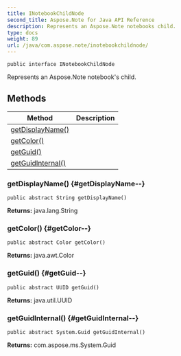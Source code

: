 ```yaml
---
title: INotebookChildNode
second_title: Aspose.Note for Java API Reference
description: Represents an Aspose.Note notebooks child.
type: docs
weight: 89
url: /java/com.aspose.note/inotebookchildnode/
---
```

```
public interface INotebookChildNode
```

Represents an Aspose.Note notebook's child.
## Methods

| Method | Description |
| --- | --- |
| [getDisplayName()](#getDisplayName--) |  |
| [getColor()](#getColor--) |  |
| [getGuid()](#getGuid--) |  |
| [getGuidInternal()](#getGuidInternal--) |  |
### getDisplayName() {#getDisplayName--}
```
public abstract String getDisplayName()
```




**Returns:**
java.lang.String
### getColor() {#getColor--}
```
public abstract Color getColor()
```




**Returns:**
java.awt.Color
### getGuid() {#getGuid--}
```
public abstract UUID getGuid()
```




**Returns:**
java.util.UUID
### getGuidInternal() {#getGuidInternal--}
```
public abstract System.Guid getGuidInternal()
```




**Returns:**
com.aspose.ms.System.Guid
